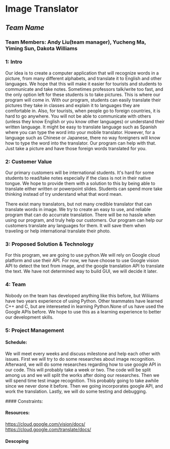 # Image Translator
## *Team Name*
### Team Members: Andy Liu(team manager), Yucheng Ma, Yiming Sun, Dakota Williams 

### 1: Intro
<p>   Our idea is to create a computer application that will recognize words in a picture, from many different alphabets, and translate it to English and other languages. We hope that this will make it easier for tourists and students to communicate and take notes. Sometimes professors talk/write too fast, and the only option left for these students is to take pictures. This is where our program will come in. With our program, students can easily translate their pictures they take in classes and explain it to languages they are comfortable in. Also, for tourists, when people go to foreign countries, it is hard to go anywhere. You will not be able to communicate with others (unless they know English or you know other languages) or understand their written language. It might be easy to translate language such as Spanish where you can type the word into your mobile translator. However, for a language such as Chinese or Japanese, there no way foreigners will know how to type the word into the translator. Our program can help with that. Just take a picture and have those foreign words translated for you. </p>
 
### 2: Customer Value
<p> Our primary customers will be international students. It's hard for some students to read/take notes especially if the class is not in their native tongue. We hope to provide them with a solution to this by being able to translate either written or powerpoint slides. Students can spend more take thinking instead of try understand what that word mean.  </p>

<p> There exist many translators, but not many credible translator that can translate words in image. We try to create an easy to use, and reliable program that can do accurrate translation. There will be no hassle when using our program, and truly help our customers. Our program can help our customers translate any languages for them. It will save them when traveling or help international translate their photo.</p>


### 3: Proposed Solution & Technology
<p> For this program, we are going to use python.We will rely on Google cloud platform and use their API. For now, we have choose to use Google vision API to detect the text from image, and the google translation API to translate the text. We have not determined way to build GUI, we will decide it later. </p>

### 4: Team
<p>Nobody on the team has developed anything like this before, but Wiliiams have two years experience of using Python. Other teammates have learned C++ and C, but are intereseted in learning Python.None of us have used the Google APIs before. We hope to use this as a learning experience to better our development skills. </p>


### 5: Project Management
#### Schedule:
<p>We will meet every weeks and discuss milestone and help each other with issues. First we will try to do some researches about image recognition. Afterward, we will do some researches regarding how to use google API in our code. This will probably take a week or two. The code will be split among us and we will split the works after doing our researches. Then we will spend time test image recognition. This probably going to take awhile since we never done it before. Then we going incorporates google API, and work the translation. Lastly, we will do some testing and debugging.</p>
#### Constraints:

#### Resources: 
https://cloud.google.com/vision/docs/ 
https://cloud.google.com/translate/docs/
#### Descoping

